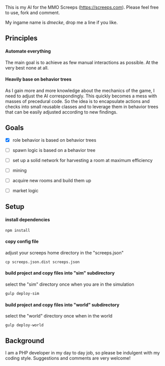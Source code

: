 This is my AI for the MMO Screeps (https://screeps.com). Please feel free to use, fork and comment.

My ingame name is *dmecke*, drop me a line if you like.


## Principles

#### Automate everything
The main goal is to achieve as few manual interactions as possible. At the very best none at all.

#### Heavily base on behavior trees
As I gain more and more knowledge about the mechanics of the game, I need to adjust the AI correspondingly. This quickly becomes a mess with masses of precedural code. So the idea is to encapsulate actions and checks into small reusable classes and to leverage them in behavior trees that can be easily adjusted according to new findings.


## Goals

- [x] role behavior is based on behavior trees
- [ ] spawn logic is based on a behavior tree
- [ ] set up a solid network for harvesting a room at maximum efficiency
- [ ] mining
- [ ] acquire new rooms and build them up
- [ ] market logic


## Setup

#### install dependencies
```
npm install
```

#### copy config file
adjust your screeps home directory in the "screeps.json"
```
cp screeps.json.dist screeps.json
```

#### build project and copy files into "sim" subdirectory
select the "sim" directory once when you are in the simulation
```
gulp deploy-sim
```

#### build project and copy files into "world" subdirectory
select the "world" directory once when in the world
```
gulp deploy-world
```


## Background

I am a PHP developer in my day to day job, so please be indulgent with my coding style. Suggestions and comments are very welcome!
